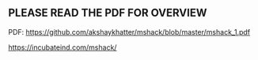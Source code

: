 ## PLEASE READ THE PDF FOR OVERVIEW

PDF: https://github.com/akshaykhatter/mshack/blob/master/mshack_1.pdf

https://incubateind.com/mshack/
